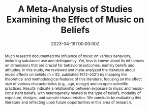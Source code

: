 ---
abstract: 'Much research documented the influence of music on various behaviors, including substance use and delinquency. Yet, less is known about its influences on dimensions that are crucial for behavioral outcomes, namely beliefs and attitudes. In this study, we reviewed and meta-analyzed the literature about music effects on beliefs (n = 82, published 1972–2021) by mapping the theoretical and methodological features of this literature, focusing on the effect size of various characteristics (e.g., age, design) and on open scientific practices. Results indicate a relationship between exposure to music and music-consistent beliefs, with heterogeneity related to the type of beliefs, modality of exposure, designs, and sample characteristics. We conclude by evaluating this literature and reflecting upon future opportunities in this area of research.'
authors:
- Luca Carbone
- Laura Vandenbosch
date: "2023-04-19T00:00:00Z"
doi: "10.1177/00936502231163633"
featured: false
projects: []
publication: 'Communication Research'
publication_short: ""
publication_types:
- "2"
publishDate: "2023-04-19T00:00:00Z"
tags:
- Meta-analysis
- Media effects
- Music
- Beliefs
title: 'A Meta-Analysis of Studies Examining the Effect of Music on Beliefs'
url_code: "https://osf.io/v8dx3/"
url_dataset: "https://osf.io/v8dx3/"
url_pdf: ""
url_poster: ""
url_project: ""
url_slides: ""
url_source: ""
url_video: ""
---